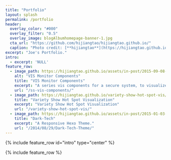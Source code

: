 ```yaml
---
title: "Portfolio"
layout: splash
permalink: /portfolio
header:
  overlay_color: "#000"
  overlay_filter: "0.5"
  overlay_image: blogAlbumhomepage-banner-1.jpg
  cta_url: "https://github.com/hijiangtao/hijiangtao.github.io/"
  caption: "Photo credit: [**hijiangtao**](https://hijiangtao.github.io/)"
excerpt: "Joe's Portfolio."
intro: 
  - excerpt: 'NULL'
feature_row:
  - image_path: https://hijiangtao.github.io/assets/in-post/2015-09-08-reusable-vis-component-1.png
    alt: "VIS Monitor Components"
    title: "VIS Monitor Components"
    excerpt: "A series vis components for a secure system, to visualize system's monitoring data."
    url: "/ss-vis-components/"
  - image_path: https://hijiangtao.github.io/variety-show-hot-spot-vis/images/title.png
    title: "Variety Show Hot Spot Visualization"
    excerpt: "Variety Show Hot Spot Visualization"
    url: "/variety-show-hot-spot-vis/"
  - image_path: https://hijiangtao.github.io/assets/in-post/2015-01-03-Goodbye-Old-Times.jpg
    title: "Dark-Tech"
    excerpt: "A Responsive Hexo Theme."
    url: "/2014/08/29/Dark-Tech-Theme/"
---
```


{% include feature_row id="intro" type="center" %}

{% include feature_row %}
